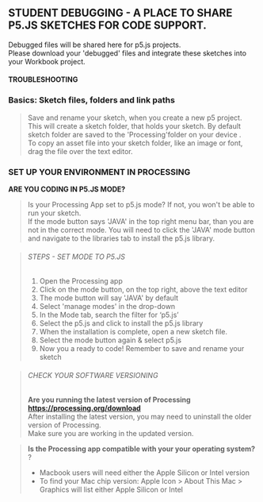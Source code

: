 ## STUDENT DEBUGGING - A PLACE TO SHARE P5.JS SKETCHES FOR CODE SUPPORT.
Debugged files will be shared here for p5.js projects.<br>
Please download your 'debugged' files and integrate these sketches into your Workbook project. <br>

#### TROUBLESHOOTING

### Basics: Sketch files, folders and link paths
> Save and rename your sketch, when you create a new p5 project. <br>
> This will create a sketch folder, that holds your sketch. By default sketch folder are saved to the 'Processing'folder on your device .<br>
> To copy an asset file into your sketch folder, like an image or font, drag the file over the text editor. <br>

### SET UP YOUR ENVIRONMENT IN PROCESSING

<strong> ARE YOU CODING IN P5.JS MODE? </strong> <br>
> Is your Processing App set to p5.js mode? If not, you won't be able to run your sketch. <br>
> If the mode button says 'JAVA' in the top right menu bar, than you are not in the correct mode. You will need to click the 'JAVA' mode button and navigate to the libraries tab to install the p5.js library. <br>

> ###### STEPS - SET MODE TO P5.JS <br>
> 1. Open the Processing app  <br>
> 2. Click on the mode button, on the top right, above the text editor <br>
> 3. The mode button will say  'JAVA' by default <br>
> 4. Select 'manage modes' in the drop-down <br>
> 5. In the Mode tab,  search the filter for ‘p5.js’ <br>
> 6. Select the p5.js and click to install the p5.js library <br>
> 7. When the installation is complete, open a new sketch file. <br>
> 8. Select the mode button again & select p5.js <br>
> 9. Now you a ready to code! Remember to save and rename your sketch <br>

> ###### CHECK YOUR SOFTWARE VERSIONING 
> <strong> Are you running the latest version of Processing <https://processing.org/download> </strong> <br>
> After installing the latest version, you may need to uninstall the older version of Processing. <br>
> Make sure you are working in the updated version. <br>

> <b> Is the Processing app compatible with your your operating system? </b>?<br>
> * Macbook users will need either the Apple Silicon or Intel version <br>
> * To find your Mac chip version: Apple Icon > About This Mac > Graphics will list either Apple Silicon or Intel <br>




